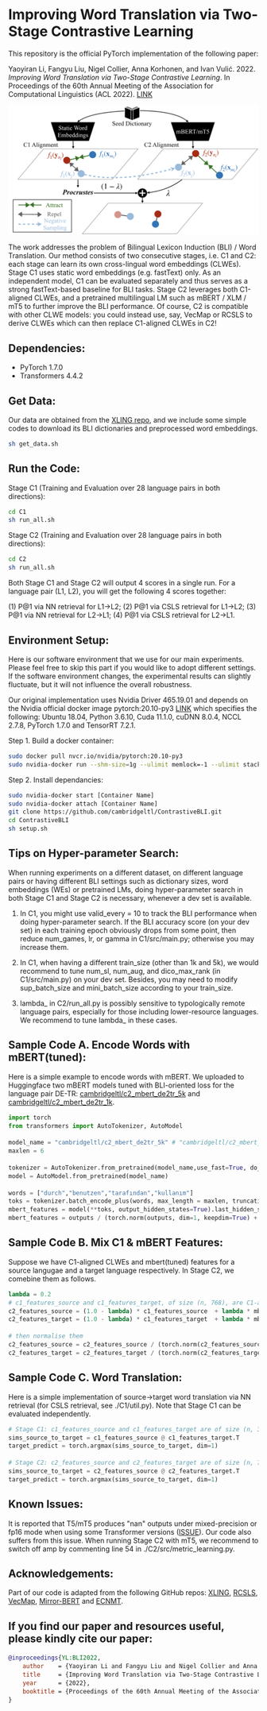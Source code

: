 # Improving Word Translation via Two-Stage Contrastive Learning

This repository is the official PyTorch implementation of the following paper: 

Yaoyiran Li, Fangyu Liu, Nigel Collier, Anna Korhonen, and Ivan Vulić. 2022. *Improving Word Translation via Two-Stage Contrastive Learning*. In Proceedings of the 60th Annual Meeting of the Association for Computational Linguistics (ACL 2022). [LINK](https://openreview.net/pdf?id=ycgOlOnbbMq)

![C2](model.png "C2")

The work addresses the problem of Bilingual Lexicon Induction (BLI) / Word Translation. Our method consists of two consecutive stages, i.e. C1 and C2: each stage can learn its own cross-lingual word embeddings (CLWEs). Stage C1 uses static word embeddings (e.g. fastText) only. As an independent model, C1 can be evaluated separately and thus serves as a strong fastText-based baseline for BLI tasks. Stage C2 leverages both C1-aligned CLWEs, and a pretrained multilingual LM such as mBERT / XLM / mT5 to further improve the BLI performance. Of course, C2 is compatible with other CLWE models: you could instead use, say, VecMap or RCSLS to derive CLWEs which can then replace C1-aligned CLWEs in C2!    

## Dependencies:

- PyTorch 1.7.0
- Transformers 4.4.2

## Get Data:
Our data are obtained from the [XLING repo](https://github.com/codogogo/xling-eval), and we include some simple codes to download its BLI dictionaries and preprocessed word embeddings.
```bash
sh get_data.sh
```


## Run the Code:
Stage C1 (Training and Evaluation over 28 language pairs in both directions):
```bash
cd C1
sh run_all.sh
```

Stage C2 (Training and Evaluation over 28 language pairs in both directions):
```bash
cd C2
sh run_all.sh
```
Both Stage C1 and Stage C2 will output 4 scores in a single run. For a language pair (L1, L2), you will get the following 4 scores together: 

(1) P@1 via NN retrieval for L1->L2; 
(2) P@1 via CSLS retrieval for L1->L2; 
(3) P@1 via NN retrieval for L2->L1; 
(4) P@1 via CSLS retrieval for L2->L1.

## Environment Setup:

Here is our software environment that we use for our main experiments. Please feel free to skip this part if you would like to adopt different settings. If the software environment changes, the experimental results can slightly fluctuate, but it will not influence the overall robustness. 

Our original implementation uses Nvidia Driver 465.19.01 and depends on the Nvidia official docker image pytorch:20.10-py3 [LINK](https://docs.nvidia.com/deeplearning/frameworks/pytorch-release-notes/rel_20-10.html#rel_20-10) which specifies the following: Ubuntu 18.04, Python 3.6.10, Cuda 11.1.0, cuDNN 8.0.4, NCCL 2.7.8, PyTorch 1.7.0 and TensorRT 7.2.1.

Step 1. Build a docker container:
```bash
sudo docker pull nvcr.io/nvidia/pytorch:20.10-py3
sudo nvidia-docker run --shm-size=1g --ulimit memlock=-1 --ulimit stack=67108864 -e LANG=en_SG.utf8 -e LANGUAGE=en_SG:en -e LC_ALL=en_SG.utf8 -v [Storage Mapping] -it --ipc host --name [Container Name] [Image ID]
```

Step 2. Install dependancies:
```bash
sudo nvidia-docker start [Container Name]
sudo nvidia-docker attach [Container Name]
git clone https://github.com/cambridgeltl/ContrastiveBLI.git
cd ContrastiveBLI 
sh setup.sh
```

## Tips on Hyper-parameter Search:

When running experiments on a different dataset, on different language pairs or having different BLI settings such as dictionary sizes, word embeddings (WEs) or pretrained LMs, doing hyper-parameter search in both Stage C1 and Stage C2 is necessary, whenever a dev set is available.
 
1. In C1, you might use valid_every = 10 to track the BLI performance when doing hyper-parameter search. If the BLI accuracy score (on your dev set) in each training epoch obviously drops from some point, then reduce num_games, lr, or gamma in C1/src/main.py; otherwise you may increase them.

2. In C1, when having a different train_size (other than 1k and 5k), we would recommend to tune num_sl, num_aug, and dico_max_rank (in C1/src/main.py) on your dev set. Besides, you may need to modify sup_batch_size and mini_batch_size according to your train_size.

3. lambda_ in C2/run_all.py is possibly sensitive to typologically remote language pairs, especially for those including lower-resource languages. We recommend to tune lambda_ in these cases.

## Sample Code A. Encode Words with mBERT(tuned):
Here is a simple example to encode words with mBERT. We uploaded to Huggingface two mBERT models tuned with BLI-oriented loss for the language pair DE-TR:  [cambridgeltl/c2_mbert_de2tr_5k](cambridgeltl/c2_mbert_de2tr_5k) and [cambridgeltl/c2_mbert_de2tr_1k](cambridgeltl/c2_mbert_de2tr_1k).

```python
import torch
from transformers import AutoTokenizer, AutoModel

model_name = "cambridgeltl/c2_mbert_de2tr_5k" # "cambridgeltl/c2_mbert_de2tr_1k"
maxlen = 6

tokenizer = AutoTokenizer.from_pretrained(model_name,use_fast=True, do_lower_case=True)
model = AutoModel.from_pretrained(model_name)

words = ["durch","benutzen","tarafından","kullanım"]
toks = tokenizer.batch_encode_plus(words, max_length = maxlen, truncation = True, padding="max_length", return_tensors="pt")      
mbert_features = model(**toks, output_hidden_states=True).last_hidden_state[:,0,:] 
mbert_features = outputs / (torch.norm(outputs, dim=1, keepdim=True) + 1e-9 )
```

## Sample Code B. Mix C1 & mBERT Features: 
Suppose we have C1-aligned CLWEs and mbert(tuned) features for a source langugae and a target language respectively. In Stage C2, we comebine them as follows.
```python
lambda = 0.2
# c1_features_source and c1_features_target, of size (n, 768), are C1-aligned CLWEs already mapped from the original 300-dim space (fastText) to a 768-dim space (mBERT) via Procrustes, normalised.
c2_features_source = (1.0 - lambda) * c1_features_source  + lambda * mbert_features_source 
c2_features_target = (1.0 - lambda) * c1_features_target  + lambda * mbert_features_target

# then normalise them
c2_features_source = c2_features_source / (torch.norm(c2_features_source, dim=1, keepdim=True) + 1e-9 )
c2_features_target = c2_features_target / (torch.norm(c2_features_target, dim=1, keepdim=True) + 1e-9 )
```
## Sample Code C. Word Translation:
Here is a simple implementation of source->target word translation via NN retrieval (for CSLS retrieval, see ./C1/util.py). Note that Stage C1 can be evaluated independently.
```python
# Stage C1: c1_features_source and c1_features_target are of size (n, 300) before Procrustes mapping, normalised. 
sims_source_to_target = c1_features_source @ c1_features_target.T
target_predict = torch.argmax(sims_source_to_target, dim=1)
 
# Stage C2: c2_features_source and c2_features_target are of size (n, 768), normalised.
sims_source_to_target = c2_features_source @ c2_features_target.T
target_predict = torch.argmax(sims_source_to_target, dim=1)
```

## Known Issues:

It is reported that T5/mT5 produces "nan" outputs under mixed-precision or fp16 mode when using some Transformer versions ([ISSUE](https://discuss.huggingface.co/t/t5-fp16-issue-is-fixed/3139)). Our code also suffers from this issue. When running Stage C2 with mT5, we recommend to switch off amp by commenting line 54 in ./C2/src/metric_learning.py.

## Acknowledgements:

Part of our code is adapted from the following GitHub repos: [XLING](https://github.com/codogogo/xling-eval), [RCSLS](https://github.com/facebookresearch/fastText/tree/main/alignment), [VecMap](https://github.com/artetxem/vecmap), [Mirror-BERT](https://github.com/cambridgeltl/mirror-bert) and [ECNMT](https://github.com/cambridgeltl/ECNMT). 

## If you find our paper and resources useful, please kindly cite our paper:
```bibtex
@inproceedings{YL:BLI2022,
    author    = {Yaoyiran Li and Fangyu Liu and Nigel Collier and Anna Korhonen and Ivan Vulić},
    title     = {Improving Word Translation via Two-Stage Contrastive Learning},
    year      = {2022},
    booktitle = {Proceedings of the 60th Annual Meeting of the Association for Computational Linguistics},
}
```
